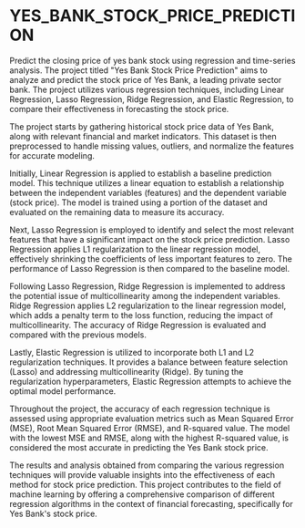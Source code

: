 # YES_BANK_STOCK_PRICE_PREDICTION
Predict the closing price of yes bank stock using regression and time-series analysis.
The project titled "Yes Bank Stock Price Prediction" aims to analyze and predict the stock price of Yes Bank, a leading private sector bank. The project utilizes various regression techniques, including Linear Regression, Lasso Regression, Ridge Regression, and Elastic Regression, to compare their effectiveness in forecasting the stock price.

The project starts by gathering historical stock price data of Yes Bank, along with relevant financial and market indicators. This dataset is then preprocessed to handle missing values, outliers, and normalize the features for accurate modeling.

Initially, Linear Regression is applied to establish a baseline prediction model. This technique utilizes a linear equation to establish a relationship between the independent variables (features) and the dependent variable (stock price). The model is trained using a portion of the dataset and evaluated on the remaining data to measure its accuracy.

Next, Lasso Regression is employed to identify and select the most relevant features that have a significant impact on the stock price prediction. Lasso Regression applies L1 regularization to the linear regression model, effectively shrinking the coefficients of less important features to zero. The performance of Lasso Regression is then compared to the baseline model.

Following Lasso Regression, Ridge Regression is implemented to address the potential issue of multicollinearity among the independent variables. Ridge Regression applies L2 regularization to the linear regression model, which adds a penalty term to the loss function, reducing the impact of multicollinearity. The accuracy of Ridge Regression is evaluated and compared with the previous models.

Lastly, Elastic Regression is utilized to incorporate both L1 and L2 regularization techniques. It provides a balance between feature selection (Lasso) and addressing multicollinearity (Ridge). By tuning the regularization hyperparameters, Elastic Regression attempts to achieve the optimal model performance.

Throughout the project, the accuracy of each regression technique is assessed using appropriate evaluation metrics such as Mean Squared Error (MSE), Root Mean Squared Error (RMSE), and R-squared value. The model with the lowest MSE and RMSE, along with the highest R-squared value, is considered the most accurate in predicting the Yes Bank stock price.

The results and analysis obtained from comparing the various regression techniques will provide valuable insights into the effectiveness of each method for stock price prediction. This project contributes to the field of machine learning by offering a comprehensive comparison of different regression algorithms in the context of financial forecasting, specifically for Yes Bank's stock price.

